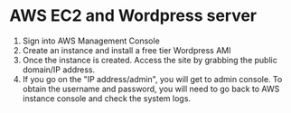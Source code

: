 # AWS EC2 and Wordpress server

1) Sign into AWS Management Console
2) Create an instance and install a free tier Wordpress AMI
3) Once the instance is created. Access the site by grabbing the public domain/IP address. 
4) If you go on the "IP address/admin", you will get to admin console. To obtain the username and password, you will need to go back to 
AWS instance console and check the system logs.
